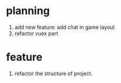 # planning
1. add new feature: add chat in game layout
2. refactor vuex part

# feature
1. refactor the structure of project.